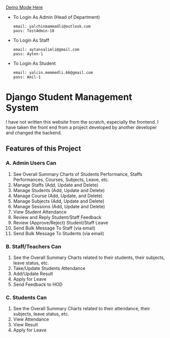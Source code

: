 [Demo Mode Here](https://yalchin.info)
* To Login As Admin (Head of Department)

      email: yalchinmammadli@outlook.com
      pass: TestAdmin-18
* To Login As Staff

      email: aytansalimli@gmail.com
      pass: Ayten-1

* To Login As Student

      email: yalcin.memmedli.66@gmail.com
      pass: Amil-1

# Django Student Management System
I have not written this website from the scratch, especially the frontend. I have taken the front end from a project developed by another developer and changed the backend.

## Features of this Project

### A. Admin Users Can
1. See Overall Summary Charts of Students Performance, Staffs Performances, Courses, Subjects, Leave, etc.
2. Manage Staffs (Add, Update and Delete)
3. Manage Students (Add, Update and Delete)
4. Manage Course (Add, Update, and Delete)
5. Manage Subjects (Add, Update and Delete)
6. Manage Sessions (Add, Update and Delete)
7. View Student Attendance
8. Review and Reply Student/Staff Feedback
9. Review (Approve/Reject) Student/Staff Leave
10. Send Bulk Message To Staff (via email)
11. Send Bulk Message To Students (via email)

### B. Staff/Teachers Can
1. See the Overall Summary Charts related to their students, their subjects, leave status, etc.
2. Take/Update Students Attendance
3. Add/Update Result
4. Apply for Leave
5. Send Feedback to HOD

### C. Students Can
1. See the Overall Summary Charts related to their attendance, their subjects, leave status, etc.
2. View Attendance
3. View Result
4. Apply for Leave
